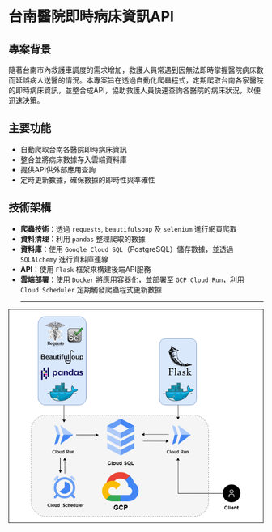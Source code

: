 # 台南醫院即時病床資訊API
## 專案背景
隨著台南市內救護車調度的需求增加，救護人員常遇到因無法即時掌握醫院病床數而延誤病人送醫的情況。本專案旨在透過自動化爬蟲程式，定期爬取台南各家醫院的即時病床資訊，並整合成API，協助救護人員快速查詢各醫院的病床狀況，以便迅速決策。
## 主要功能
- 自動爬取台南各醫院即時病床資訊
- 整合並將病床數據存入雲端資料庫
- 提供API供外部應用查詢
- 定時更新數據，確保數據的即時性與準確性
## 技術架構
- **爬蟲技術**：透過 `requests`, `beautifulsoup` 及 `selenium` 進行網頁爬取
- **資料清理**：利用 `pandas` 整理爬取的數據
- **資料庫**：使用 `Google Cloud SQL`（PostgreSQL）儲存數據，並透過 `SQLAlchemy` 進行資料庫連線
- **API**：使用 `Flask` 框架來構建後端API服務
- **雲端部署**：使用 `Docker` 將應用容器化，並部署至 `GCP Cloud Run`，利用 `Cloud Scheduler` 定期觸發爬蟲程式更新數據
  - - -
![專案圖片](img/flowchart.png)

